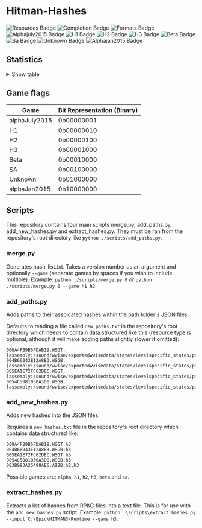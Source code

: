 # Hitman-Hashes
<!-- BADGES_START -->
![Resources Badge](https://img.shields.io/badge/Total%20Resources-1,595,753-blue.svg)
![Completion Badge](https://img.shields.io/badge/Total%20Completion-79.69%25-yellow.svg)
![Formats Badge](https://img.shields.io/badge/Formats%20completed-14/70-blue.svg)
![Alphajuly2015 Badge](https://img.shields.io/badge/Alphajuly2015%20Completion-100.00%25-green.svg)
![H1 Badge](https://img.shields.io/badge/H1%20Completion-82.98%25-yellow.svg)
![H2 Badge](https://img.shields.io/badge/H2%20Completion-83.38%25-yellow.svg)
![H3 Badge](https://img.shields.io/badge/H3%20Completion-81.40%25-yellow.svg)
![Beta Badge](https://img.shields.io/badge/Beta%20Completion-50.22%25-red.svg)
![Sa Badge](https://img.shields.io/badge/Sa%20Completion-91.60%25-green.svg)
![Unknown Badge](https://img.shields.io/badge/Unknown%20Completion-71.76%25-yellow.svg)
![Alphajan2015 Badge](https://img.shields.io/badge/Alphajan2015%20Completion-83.82%25-yellow.svg)
<!-- BADGES_END -->
## Statistics
<details>
<summary>Show table</summary>

<!-- STATISTICS_TABLE_START -->
|File Type|Total Resources|Correct Paths|Correct Percentage|Hints|Hint Percentage|
|---------|---------------|-------------|------------------|-----|---------------|
|AIBB     |1              |1            |100.00%           |0    |0.00%          |
|AIBX     |1              |1            |100.00%           |0    |0.00%          |
|AIBZ     |5              |5            |100.00%           |0    |0.00%          |
|AIRG     |54             |53           |98.15%            |0    |0.00%          |
|ALOC     |26962          |16882        |62.61%            |0    |0.00%          |
|ASEB     |5890           |3361         |57.06%            |0    |0.00%          |
|ASET     |13737          |7884         |57.39%            |0    |0.00%          |
|ASVA     |285            |267          |93.68%            |9    |3.16%          |
|ATMD     |18026          |6495         |36.03%            |0    |0.00%          |
|BLOB     |1              |1            |100.00%           |0    |0.00%          |
|BMSK     |59             |38           |64.41%            |0    |0.00%          |
|BORG     |7264           |2811         |38.70%            |0    |0.00%          |
|BOXC     |41             |41           |100.00%           |0    |0.00%          |
|CBLU     |2696           |2696         |100.00%           |0    |0.00%          |
|CLNG     |4              |0            |0.00%             |0    |0.00%          |
|CPPT     |2696           |2696         |100.00%           |0    |0.00%          |
|CRMD     |60             |51           |85.00%            |1    |1.67%          |
|DITL     |4              |0            |0.00%             |0    |0.00%          |
|DLGE     |50665          |47636        |94.02%            |2371 |4.68%          |
|DSWB     |5              |0            |0.00%             |5    |100.00%        |
|ECPB     |2869           |1330         |46.36%            |0    |0.00%          |
|ECPT     |2869           |1330         |46.36%            |0    |0.00%          |
|ENUM     |2              |1            |50.00%            |1    |50.00%         |
|ERES     |407            |268          |65.85%            |3    |0.74%          |
|FXAC     |4              |4            |100.00%           |0    |0.00%          |
|FXAS     |358903         |355289       |98.99%            |0    |0.00%          |
|GFXF     |43             |43           |100.00%           |0    |0.00%          |
|GFXI     |12339          |9725         |78.82%            |1252 |10.15%         |
|GFXV     |328            |122          |37.20%            |196  |59.76%         |
|GIDX     |1              |1            |100.00%           |0    |0.00%          |
|HIKC     |2              |2            |100.00%           |0    |0.00%          |
|JSON     |3194           |1930         |60.43%            |1003 |31.40%         |
|LINE     |33358          |26005        |77.96%            |1932 |5.79%          |
|LOCM     |18             |16           |88.89%            |0    |0.00%          |
|LOCR     |10534          |6797         |64.52%            |504  |4.78%          |
|MATB     |5577           |4931         |88.42%            |573  |10.27%         |
|MATE     |1131           |835          |73.83%            |0    |0.00%          |
|MATI     |19057          |17600        |92.35%            |1114 |5.85%          |
|MATT     |5576           |4930         |88.41%            |573  |10.28%         |
|MJBA     |20789          |7406         |35.62%            |0    |0.00%          |
|MRTN     |2336           |1079         |46.19%            |0    |0.00%          |
|MRTR     |862            |85           |9.86%             |0    |0.00%          |
|NAVP     |82             |79           |96.34%            |1    |1.22%          |
|ORES     |9              |7            |77.78%            |0    |0.00%          |
|PREL     |145            |144          |99.31%            |0    |0.00%          |
|PRIM     |44433          |22473        |50.58%            |228  |0.51%          |
|REPO     |3              |2            |66.67%            |0    |0.00%          |
|RTLV     |146            |0            |0.00%             |137  |93.84%         |
|SCDA     |940            |820          |87.23%            |0    |0.00%          |
|SDEF     |508            |504          |99.21%            |0    |0.00%          |
|TBLU     |57523          |41482        |72.11%            |15271|26.55%         |
|TELI     |65725          |34674        |52.76%            |0    |0.00%          |
|TEMP     |87960          |60880        |69.21%            |25595|29.10%         |
|TEXD     |49811          |38235        |76.76%            |9067 |18.20%         |
|TEXT     |45127          |33553        |74.35%            |9745 |21.59%         |
|UICB     |477            |475          |99.58%            |0    |0.00%          |
|UICT     |477            |475          |99.58%            |0    |0.00%          |
|VIDB     |100            |100          |100.00%           |0    |0.00%          |
|VTXD     |11307          |8695         |76.90%            |0    |0.00%          |
|WBNK     |1550           |935          |60.32%            |0    |0.00%          |
|WMDA     |9              |9            |100.00%           |0    |0.00%          |
|WSGB     |145            |133          |91.72%            |11   |7.59%          |
|WSGT     |145            |133          |91.72%            |11   |7.59%          |
|WSWB     |63             |48           |76.19%            |14   |22.22%         |
|WSWT     |68             |48           |70.59%            |19   |27.94%         |
|WWEM     |385665         |271541       |70.41%            |85030|22.05%         |
|WWES     |188410         |188410       |100.00%           |0    |0.00%          |
|WWEV     |27463          |19882        |72.40%            |6247 |22.75%         |
|WWFX     |18803          |17234        |91.66%            |0    |0.00%          |
|YSHP     |4              |3            |75.00%            |1    |25.00%         |
<!-- STATISTICS_TABLE_END -->
</details>

## Game flags
| Game          | Bit Representation (Binary) |
|---------------|-----------------------------|
| alphaJuly2015 | 0b00000001                  |
| H1            | 0b00000010                  |
| H2            | 0b00000100                  |
| H3            | 0b00001000                  |
| Beta          | 0b00010000                  |
| SA            | 0b00100000                  |
| Unknown       | 0b01000000                  |
| alphaJan2015  | 0b10000000                  |

## Scripts
This repository contains four main scripts merge.py, add_paths.py, add_new_hashes.py and extract_hashes.py. They must be ran from the repository's root directory like `python ./scripts/add_paths.py`.

### merge.py
Generates hash_list.txt. Takes a version number as an argument and optionally `--game` (separate games by spaces if you wish to include multiple). Example: `python ./scripts/merge.py 0` or `python ./scripts/merge.py 0 --game h1 h2`.

### add_paths.py
Adds paths to their assoicated hashes within the path folder's JSON files.

Defaults to reading a file called `new_paths.txt` in the repository's root directory which needs to contain data structured like this (resource type is optional, although it will make adding paths slightly slower if omitted):

```
000A4FB9B5FDAB19.WSGT,[assembly:/sound/wwise/exportedwwisedata/states/levelspecific_states/paris/fashionshowmusic_level_state.wwisestategroup].pc_entitytype
004B66043E12A8E3.WSGB,[assembly:/sound/wwise/exportedwwisedata/states/levelspecific_states/paris/fashionshowmusic_level_state.wwisestategroup].pc_entityblueprint
005EA1E72FC62DEC.WSGT,[assembly:/sound/wwise/exportedwwisedata/states/levelspecific_states/paris/paris_rain_puddle_state.wwisestategroup].pc_entitytype
0054C5081030A3D0.WSGB,[assembly:/sound/wwise/exportedwwisedata/states/levelspecific_states/paris/paris_rain_puddle_state.wwisestategroup].pc_entityblueprint
```

### add_new_hashes.py
Adds new hashes into the JSON files.

Requires a `new_hashes.txt` file in the repository's root directory which contains data structured like:

```
000A4FB9B5FDAB19.WSGT:h3
004B66043E12A8E3.WSGB:h3
005EA1E72FC62DEC.WSGT:h3
0054C5081030A3D0.WSGB:h3
003B993A25498AE6.AIBB:h2,h3
```

Possible games are: `alpha`, `h1`, `h2`, `h3`, `beta` and `sa`.

### extract_hashes.py
Extracts a list of hashes from RPKG files into a text file. This is for use with the `add_new_hashes.py` script. Example: `python .\scripts\extract_hashes.py --input C:\Epic\HITMAN3\Runtime --game h3`.